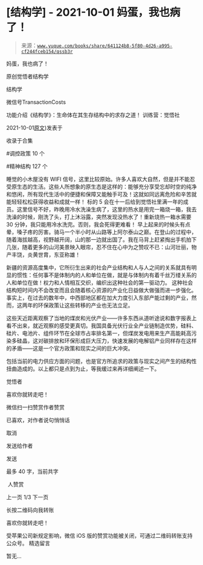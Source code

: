 # [结构学] - 2021-10-01 妈蛋，我也病了！

> 来源：[`www.yuque.com/books/share/641124b8-5f80-4d26-a995-cf244fceb154/qssb3r`](https://www.yuque.com/books/share/641124b8-5f80-4d26-a995-cf244fceb154/qssb3r)



妈蛋，我也病了！ 

原创觉悟者结构学 

结构学 

微信号TransactionCosts 

功能介绍《结构学》：生命体在其生存结构中的求存之道！ 训练营：觉悟社 

2021-10-01[原文](https://mp.weixin.qq.com/s?__biz=MzIzMDYwOTM0Mg==&mid=2247486488&idx=1&sn=33f686d195cda9c367d6034a8dfab353&chksm=e8b194c9dfc61ddfb1d83bc2db6880802afb75cbc95eb40631f6d4f1de41a67c03eda5cc4670#rd))发表于 

收录于合集 

#调控政策 10 个 

#精神结构 127 个 

睡觉的小木屋没有 WIFI 信号，这里比较原始。许多人喜欢大自然，但是并不能忍受原生态的生活。这些人所想象的原生态是这样的：能够充分享受忘却时空的纯净和悠闲，所有现代生活中的便捷和保障又能触手可及！这就如同远离危险和辛苦就能轻轻松松获得收益和成就一样！ 标的 5 会在十一后给到觉悟社里满一年的成员。这里信号不好，昨晚用冷水洗澡生病了，这里的热水是用完一箱烧一箱，我去洗澡的时候，刚洗了头，打上沐浴露，突然发现没热水了！重新烧热一箱水需要 30 分钟，我只能用冷水洗完。否则，我会死得更难看！ 早上起来的时候头有点晕，嗓子疼的厉害。骑马一个半小时从山路等上阿尔泰山之巅。在登山的过程中，随着海拔越高，视野越开阔，山的那一边就出国了。我在马背上赶紧掏出手机拍下几张，随着更多的山河美景映入眼帘，忍不住在心中为之赞叹不已：山河壮丽，物产丰饶，炎黄世胄，东亚称雄！ 

新疆的资源高度集中，它所衍生出来的社会产业结构和人与人之间的关系就具有明显的惯性：任何事不是体制内的人和单位在做，就是与体制内有着千丝万缕关系的人和单位在做！权力和人情相互交织，编织出这种社会的第一驱动力。 这种社会结构短时间内不会改变而且会随着核心资源的产业化日益做大做强而进一步强化。事实上，在过去的数年中，中西部地区都在加大力度引入东部产能过剩的产业，然而，这两年的环保政策让这些转移的产业也无法立足。 

这些天近距离观察了当地的煤炭和光伏产业——许多东西从道听途说和数字报表上看不出来，就近观察的感受更真切。我国具备光伏行业全产业链制造优势，硅料、硅片、电池片、组件环节在全球市占率排名第一，但煤炭发电用来生产高能耗高污染多硅晶，这对碳排放和环保形成巨大压力，快速发展的电解铝产业同样存在这样的矛盾——这是一个官方政策和现实之间的巨大冲突。 

包括当前的电力供应方面的问题，也是官方所追求的政策与现实之间产生的结构性扭曲造成的。以上都只是点到为止，等我缓过来再详细阐述一下。 

觉悟者 

喜欢你就转走吧！ 

微信扫一扫赞赏作者赞赏 

已喜欢，对作者说句悄悄话 

取消 

发送给作者 

发送 

最多 40 字，当前共字 

 人赞赏 

上一页 1/3 下一页 

长按二维码向我转账 

喜欢你就转走吧！ 

受苹果公司新规定影响，微信 iOS 版的赞赏功能被关闭，可通过二维码转账支持公众号。 <ne-h3 id="q9Xue" data-lake-id="q9Xue"><ne-heading-ext><ne-heading-anchor></ne-heading-anchor><ne-heading-fold></ne-heading-fold></ne-heading-ext><ne-heading-content>精选留言</ne-heading-content></ne-h3> 

暂无...